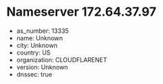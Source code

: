 # Nameserver 172.64.37.97

* as_number: 13335
* name: Unknown
* city: Unknown
* country: US
* organization: CLOUDFLARENET
* version: Unknown
* dnssec: true
